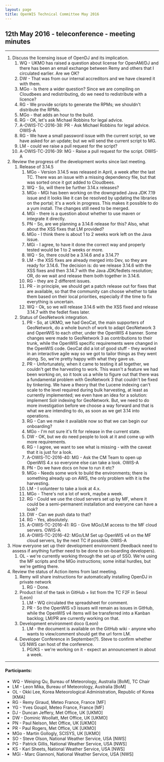 ```yaml
---
layout: page
title: OpenWIS Technical Committee May 2016
---
```

## 12th May 2016 - teleconference - meeting minutes
---
1. Discuss the licensing issue of OpenDJ and its implication.
	1. WQ - UKMO has raised a question about license for OpenAM/DJ and there has been an email exchange between Remy and others that I circulated earlier.  Are we OK?
	2. DW - That was from our internal accreditors and we have cleared it with them.
	3. MGo - Is there a wider question?  Since we are compiling on Cloudbees and redistributing, do we need to redistribute with a licence?
	4. RG - We provide scripts to generate the RPMs; we shouldn't distribute the RPMs.
	5. MGo - that adds an hour to the build.
	6. RG - OK, let's ask Michael Robbins for legal advice.
	7. A-OWIS-TC-2016-38: PR - Ask Michael Robbins for legal advice. OWIS-A
	8. RG - We have a small password issue with the current script, so we have asked for an update; but we will send the current script to MG.
	9. LM - could we raise a pull request for the script?
	10. A-OWIS-TC-2016-39: MG - Raise a pull request for the script. OWIS-A
2. Review the progress of the development works since last meeting.
	1. Release of 3.14.5
		1. MGo - Version 3.14.5 was released in April, a week after the last TC.  There was an issue with a missing dependency file, but that was sorted once it got added to Cloudbees.
		2. WQ - So, will there be further 3.14.x releases?
		3. MGo - MGi has been working on the downgraded Java JDK 7.19 issue and it looks like it can be resolved by updating the libraries on the portal; it's a work in progress.  This makes it possible to do a yum install.  The changes still need to be merged.
		4. MGi - there is a question about whether to use maven or integrate it directly.
		5. PN - So, are we planning a 3.14.6 release for this?  Also, what about the XSS fixes that LM provided?
		6. MGo - I think there is about 1 to 2 weeks work left on the Java issue.
		7. MGi - I agree, to have it done the correct way and properly tested would be 1 to 2 weeks or more.
		8. WQ - So, there could be a 3.14.6 and a 3.14.7?
		9. LM - the XSS fixes are already merged into Dev, so they are ready for 3.14.6.  The decision is: do we release 3.14.6 with the XSS fixes and then 3.14.7 with the Java JDK/fedlets resolution; OR, do we wait and release them both together in 3.14.6.
		10. RG - they are 2 different issues.
		11. PR - in principle, we should get a patch release out for fixes that are available, so that the community can choose whether to take them based on their local priorities, especially if the time to fix everything is uncertain.
		12. WQ - Ok, so we will release 3.14.6 with the XSS fixed and release 3.14.7 with the fedlet fixes later.
	2. Status of GeoNetwork integration.
		1. PR - So, at UKMO, we had GeoCat, the main supporters of GeoNetwork, do a whole bunch of work to adapt GeoNetwork 3 and OpenWIS to each other, under the OpenWIS 4 banner.  Some changes were made to GeoNetwork 3 as contributions to their trunk, while the OpenWIS specific requirements were changed in the OpenWIS code.  GeoCat did a lot of good stuff - they worked in an interactive agile way so we got to tailor things as they went along.  So, we're pretty happy with what they gave us.
		2. PR - Unfortunately, when it came to testing it all together, we couldn't get the harvesting to work.  This wasn't a feature we had been working on, so it took us a while to figure out that there was a fundamental problem with GeoNetwork 3 that couldn't be fixed by tinkering.  We have a theory that the Lucene indexing can't scale to the level required during bulk harvesting, at least as currently implemented; we even have an idea for a solution: implement Solr indexing for GeoNetwork.  But, we need to do more investigation before we choose a way forward and that is what we are intending to do, as soon as we get 3.14 into operations.
		3. RG - Can we make it available now so that we can begin our onboarding?
		4. MGo - I'm not sure it's fit for release in the current state.
		5. DW - OK, but we do need people to look at it and come up with more requirements.
		6. RG - I agree, we want to see what is missing - with the caveat that it is just for a look.
		7. A-OWIS-TC-2016-40: MG - Ask the CM Team to open up OpenWIS 4.x so everyone else can take a look. OWIS-A
		8. PN - Do we have docs on how to run it etc?
		9. MGo - Needs some work to build the environments; there is something already up on AWS, the only problem with it is the harvesting.
		10. LM - I volunteer to take a look at 4.x.
		11. MGo - There's not a lot of work, maybe a week.
		12. RG - Could we use the cloud servers set up by MF, where it could be a semi-permanent installation and everyone can have a look?
		13. DW - Can we push data to that?
		14. RG - Yes, absolutely.
		15. A-OWIS-TC-2016-41: RG - Give MGo/LM access to the MF cloud servers. OWIS-A
		16. A-OWIS-TC-2016-42: MGo/LM Set up OpenWIS v4 on the MF cloud servers, by the next TC if possible. OWIS-A
3. How everyone set up their development environment (feedback need to assess if anything further need to be done to on-boarding developers).
	1. OL - we're currently working through the set up of SSO.  We're using the MF scripts and the MGo instructions; some initial hurdles, but we're getting there.
4. Review the status of Action items from last meeting.
	1. Remy will share instructions for automatically installing OpenDJ in private network
		1. RG - Done.
	2. Product list of the task in GitHub + list from the TC F2F in Seoul (Leon)
		1. LM - WQ circulated the spreadsheet for comment.
		2. PR - So the OpenWIS v3 issues will remain as issues in GitHub, while the OpenWIS v4 items will be transferred into a Kanban backlog; LM/PR are currently working on that.
	3. Development environment doco (Leon)
		1. LM - the document is available on the GitHub wiki - anyone who wants to view/comment should get the url form LM.
	4. Developer Conference in September(?). Steve to confirm whether US NWS can host of the conference. 
		1. PG/KS - we're working on it - expect an announcement in about a week.

---

#### Participants:
- WQ - Weiqing Qu, Bureau of Meteorology, Australia [BoM], TC Chair
- LM - Leon Mika, Bureau of Meteorology, Australia [BoM]
- OL - Okki Lee, Korea Meteorological Administration, Republic of Korea [KMA]
- RG - Remy Giraud, Meteo France, France [MF]
- YG - Yves Goupil, Meteo France, France [MF]
- DJ - Duncan Jeffery, Met Office, UK [UKMO]
- DW - Dominic Woollatt, Met Office, UK [UKMO]
- PN - Paul Nelson, Met Office, UK [UKMO]
- PR - Paul Rogers, Met Office, UK [UKMO]
- MGo - Martin Gollogly, SCISYS, UK [UKMO]
- SO - Steve Olson, National Weather Service, USA [NWS]
- PG - Patrick Gillis, National Weather Service, USA [NWS]
- KS - Kari Sheets, National Weather Service, USA [NWS]
- MGi - Marc Giannoni, National Weather Service, USA [NWS]
